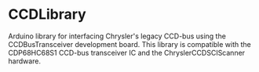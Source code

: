 # CCDLibrary
Arduino library for interfacing Chrysler's legacy CCD-bus using the CCDBusTransceiver development board.
This library is compatible with the CDP68HC68S1 CCD-bus transceiver IC and the ChryslerCCDSCIScanner hardware.
